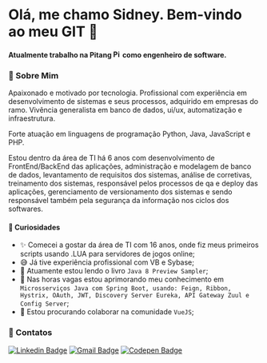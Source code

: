 # Olá, me chamo Sidney. Bem-vindo ao meu GIT 👋
#### Atualmente trabalho na Pitang <img title="Pitang" src="https://pitang.com/o/pitang-2018-theme/images/favicon.ico" width="15" height="15"/> como engenheiro de software.


### 💬 Sobre Mim
Apaixonado e motivado por tecnologia.
Profissional com experiência em desenvolvimento de sistemas e seus processos, adquirido em empresas do ramo. Vivência generalista em banco de dados, ui/ux, automatização e infraestrutura.

Forte atuação em linguagens de programação Python, Java, JavaScript e PHP.

Estou dentro da área de TI há 6 anos com desenvolvimento de FrontEnd/BackEnd das aplicações, administração e modelagem de banco de dados, levantamento de requisitos dos sistemas, análise de corretivas, treinamento dos sistemas, responsável pelos processos de qa e deploy das aplicações, gerenciamento de versionamento dos sistemas e sendo responsável também pela segurança da informação nos ciclos dos softwares.

#### 🔎 Curiosidades

- ✨ Comecei a gostar da área de TI com 16 anos, onde fiz meus primeiros scripts usando .LUA para servidores de jogos online;
- 😅 Já tive experiência profissional com VB e Sybase;
- 📖 Atuamente estou lendo o livro `Java 8 Preview Sampler`;
- 🎥 Nas horas vagas estou aprimorando meu conhecimento em `Microsserviços Java com Spring Boot, usando: Feign, Ribbon, Hystrix, OAuth, JWT, Discovery Server Eureka, API Gateway Zuul e Config Server`;
- 👯 Estou procurando colaborar na comunidade `VueJS`;



### 📢 Contatos
[![Linkedin Badge](https://img.shields.io/badge/-LinkedIn-blue?style=for-the-badge&logo=Linkedin&logoColor=white&link=https://www.linkedin.com/in/sidneyfilho/)](https://www.linkedin.com/in/sidneyfilho/)
[![Gmail Badge](https://img.shields.io/badge/-Gmail-red?style=for-the-badge&logo=Gmail&logoColor=white&link=mailto:sidpfilho@gmail.com)](mailto:sidpfilho@gmail.com)
[![Codepen Badge](https://img.shields.io/badge/-Codepen-black?style=for-the-badge&logo=Codepen&logoColor=white&link=https://codepen.io/sidneycfilho/)](https://codepen.io/sidneycfilho/)


